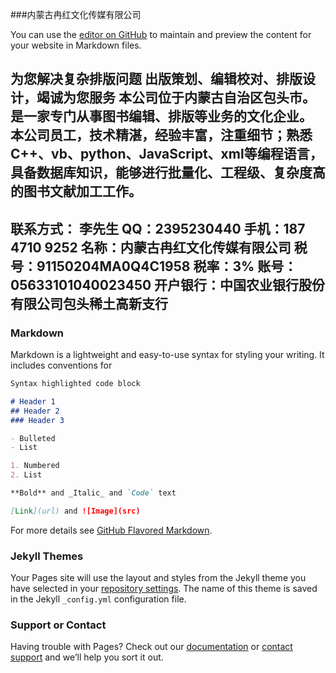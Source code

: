 ###内蒙古冉红文化传媒有限公司

You can use the [editor on GitHub](https://github.com/ranhongwenhua/ranhongwenhua.github.io/edit/master/index.md) to maintain and preview the content for your website in Markdown files.

为您解决复杂排版问题
出版策划、编辑校对、排版设计，竭诚为您服务
本公司位于内蒙古自治区包头市。是一家专门从事图书编辑、排版等业务的文化企业。
本公司员工，技术精湛，经验丰富，注重细节；熟悉C++、vb、python、JavaScript、xml等编程语言，具备数据库知识，能够进行批量化、工程级、复杂度高的图书文献加工工作。
----------------------------------
联系方式：
李先生
QQ：2395230440
手机：187 4710 9252
名称：内蒙古冉红文化传媒有限公司
税号：91150204MA0Q4C1958
税率：3%
账号：05633101040023450
开户银行：中国农业银行股份有限公司包头稀土高新支行
--------------------------------------------------------------------------------------------


### Markdown

Markdown is a lightweight and easy-to-use syntax for styling your writing. It includes conventions for

```markdown
Syntax highlighted code block

# Header 1
## Header 2
### Header 3

- Bulleted
- List

1. Numbered
2. List

**Bold** and _Italic_ and `Code` text

[Link](url) and ![Image](src)
```

For more details see [GitHub Flavored Markdown](https://guides.github.com/features/mastering-markdown/).

### Jekyll Themes

Your Pages site will use the layout and styles from the Jekyll theme you have selected in your [repository settings](https://github.com/ranhongwenhua/ranhongwenhua.github.io/settings). The name of this theme is saved in the Jekyll `_config.yml` configuration file.

### Support or Contact

Having trouble with Pages? Check out our [documentation](https://help.github.com/categories/github-pages-basics/) or [contact support](https://github.com/contact) and we’ll help you sort it out.
